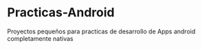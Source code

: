 # Practicas-Android
Proyectos pequeños para practicas de desarrollo de Apps android completamente nativas
